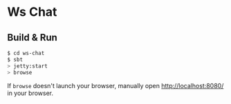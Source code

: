 # Ws Chat #

## Build & Run ##

```sh
$ cd ws-chat
$ sbt
> jetty:start
> browse
```

If `browse` doesn't launch your browser, manually open [http://localhost:8080/](http://localhost:8080/) in your browser.
